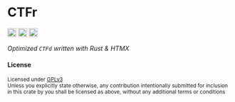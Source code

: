 # CTFr

[<img alt="github" src="https://img.shields.io/badge/github-MNThomson/CTFr-bc3f48?style=for-the-badge&labelColor=555555&logo=github" height="20">](https://github.com/MNThomson/CTFr)
[<img alt="crates.io" src="https://img.shields.io/crates/v/CTFr.svg?style=for-the-badge&color=fc8d62&logo=rust" height="20">](https://crates.io/crates/CTFr)
[<img alt="build status" src="https://img.shields.io/github/actions/workflow/status/MNThomson/CTFr/ci.yml?branch=master&style=for-the-badge&logo=githubactions&logoColor=white" height="20">](https://github.com/MNThomson/CTFr/actions?query=branch%3Amaster)

_Optimized `CTFd` written with Rust & HTMX_

#### License

<sup>
Licensed under <a href="LICENSE">GPLv3</a>
</sup>
<br>
<sub>
Unless you explicitly state otherwise, any contribution intentionally submitted for inclusion in this crate by you shall be licensed as above, without any additional terms or conditions
</sub>
